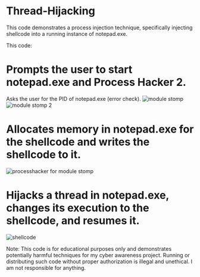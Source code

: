 # Thread-Hijacking
This code demonstrates a process injection technique, specifically injecting shellcode into a running instance of notepad.exe. 

This code:

# Prompts the user to start notepad.exe and Process Hacker 2.
Asks the user for the PID of notepad.exe (error check).
![module stomp](https://github.com/hadiqHus/Thread-Hijacking/assets/64806441/ab558dff-8662-4846-876a-198b31035c63)
![module stomp 2](https://github.com/hadiqHus/Thread-Hijacking/assets/64806441/6939c5ed-35ff-42a5-abd1-5a899279c480)
# Allocates memory in notepad.exe for the shellcode and writes the shellcode to it.
![processhacker for module stomp](https://github.com/hadiqHus/Thread-Hijacking/assets/64806441/2a49bc89-0eac-4d64-a3b2-7032a983f366)
# Hijacks a thread in notepad.exe, changes its execution to the shellcode, and resumes it.
![shellcode](https://github.com/hadiqHus/Thread-Hijacking/assets/64806441/c6470574-e3be-4a9a-bbcc-638395e41cc5)

Note: This code is for educational purposes only and demonstrates potentially harmful techniques for my cyber awareness project. Running or distributing such code without proper authorization is illegal and unethical. I am not responsible for anything.

